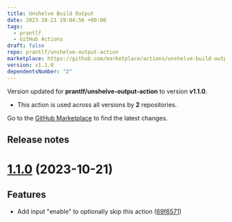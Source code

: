```yaml
---
title: Unshelve Build Output
date: 2023-10-21 19:04:56 +00:00
tags:
  - prantlf
  - GitHub Actions
draft: false
repo: prantlf/unshelve-output-action
marketplace: https://github.com/marketplace/actions/unshelve-build-output
version: v1.1.0
dependentsNumber: "2"
---
```



Version updated for **prantlf/unshelve-output-action** to version **v1.1.0**.
- This action is used across all versions by **2** repositories.

Go to the [GitHub Marketplace](https://github.com/marketplace/actions/unshelve-build-output) to find the latest changes.

## Release notes

# [1.1.0](https://github.com/prantlf/unshelve-output-action/compare/v1.0.1...v1.1.0) (2023-10-21)

## Features

* Add input "enable" to optionally skip this action ([69f6571](https://github.com/prantlf/unshelve-output-action/commit/69f65710b65b09696f311f9ba553f4bf6d5f24d8))
